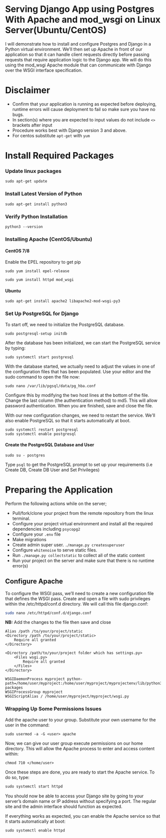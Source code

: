 Serving Django App using Postgres With Apache and mod_wsgi on Linux Server(Ubuntu/CentOS)
=========================================================================================

I will demonstrate how to install and configure Postgres and Django in a Python virtual environment. We’ll then set up Apache in front of our application so that it can handle client requests directly before passing requests that require application logic to the Django app. We will do this using the mod_wsgi Apache module that can communicate with Django over the WSGI interface specification.

# Disclaimer
- Confirm that your application is running as expected before deploying, runtime errors will cause deployment to fail so make sure you have no bugs.
- In section(s) where you are expected to input values do not include `<>` brackets after input
- Procedure works best with Django version 3 and above.
- For centos substitute `apt-get` with `yum`

# Install Required Packages

### Update linux packages

```
sudo apt-get update
```

### Install Latest Version of Python

```
sudo apt-get install python3
```

### Verify Python Installation

```
python3 --version
```

### Installing Apache (CentOS/Ubuntu)

#### CentOS 7/8
Enable the EPEL repository to get pip
```
sudo yum install epel-release
```
```
sudo yum install httpd mod_wsgi
```
#### Ubuntu
```
sudo apt-get install apache2 libapache2-mod-wsgi-py3
```

### Set Up PostgreSQL for Django 
To start off, we need to initialize the PostgreSQL database.

```
sudo postgresql-setup initdb
```

After the database has been initialized, we can start the PostgreSQL service by typing:

```
sudo systemctl start postgresql
```

With the database started, we actually need to adjust the values in one of the configuration files that has been populated. Use your editor and the sudo command to open the file now:

```
sudo nano /var/lib/pgsql/data/pg_hba.conf
```

Configure this by modifying the two host lines at the bottom of the file. Change the last column (the authentication method) to md5. This will allow password authentication.
When you are finished, save and close the file.

With our new configuration changes, we need to restart the service. We'll also enable PostgreSQL so that it starts automatically at boot.

```
sudo systemctl restart postgresql
sudo systemctl enable postgresql
```

#### Create the PostgreSQL Database and User

```
sudo su - postgres
```

Type `psql` to get the PostgreSQL prompt to set up your requirements (i.e Create DB, Create DB User and Set Privileges)


# Preparing the Application

Perform the following actions while on the server;

* Pull/fork/clone your project from the remote repository from the linux terminal.
* Configure your project virtual environment and install all the required dependencies including `psycopg2`
* Configure your `.env` file
* Make migrations
* Create admin super user. `./manage.py createsuperuser`
* Configure `whitenoise` to serve static files.
* Run `./manage.py collectstatic`  to collect all of the static content 
* Run your project on the server and make sure that there is no runtime error(s)


## Configure Apache
To configure the WSGI pass, we’ll need to create a new configuration file that defines the WSGI pass. Create and open a file with sudo privileges within the /etc/httpd/conf.d directory. We will call this file django.conf:

```bash
sudo nano /etc/httpd/conf.d/django.conf
```
**NB:** Add the changes to the file then save and close

```
Alias /path /to/your/project/static
<Directory /path /to/your/project/static>
    Require all granted
</Directory>

<Directory /path/to/your/project folder which has settings.py>
    <Files wsgi.py>
        Require all granted
    </Files>
</Directory>

WSGIDaemonProcess myproject python-path=/home/user/myproject:/home/user/myproject/myprojectenv/lib/python3.9/site-packages
WSGIProcessGroup myproject
WSGIScriptAlias / /home/user/myproject/myproject/wsgi.py
```

### Wrapping Up Some Permissions Issues
Add the apache user to your group. Substitute your own username for the user in the command:

```
sudo usermod -a -G <user> apache
```

Now, we can give our user group execute permissions on our home directory. This will allow the Apache process to enter and access content within:

```
chmod 710 </home/user>
```

Once these steps are done, you are ready to start the Apache service. To do so, type:

```python
sudo systemctl start httpd
```

You should now be able to access your Django site by going to your server’s domain name or IP address without specifying a port. The regular site and the admin interface should function as expected.

If everything works as expected, you can enable the Apache service so that it starts automatically at boot:

 ```python
sudo systemctl enable httpd
```




